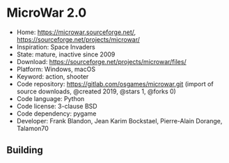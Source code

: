 # MicroWar 2.0

- Home: https://microwar.sourceforge.net/, https://sourceforge.net/projects/microwar/
- Inspiration: Space Invaders
- State: mature, inactive since 2009
- Download: https://sourceforge.net/projects/microwar/files/
- Platform: Windows, macOS
- Keyword: action, shooter
- Code repository: https://gitlab.com/osgames/microwar.git (import of source downloads, @created 2019, @stars 1, @forks 0)
- Code language: Python
- Code license: 3-clause BSD
- Code dependency: pygame
- Developer: Frank Blandon, Jean Karim Bockstael, Pierre-Alain Dorange, Talamon70

## Building
